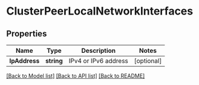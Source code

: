 # ClusterPeerLocalNetworkInterfaces

## Properties

Name | Type | Description | Notes
------------ | ------------- | ------------- | -------------
**IpAddress** | **string** | IPv4 or IPv6 address | [optional] 

[[Back to Model list]](../README.md#documentation-for-models) [[Back to API list]](../README.md#documentation-for-api-endpoints) [[Back to README]](../README.md)


